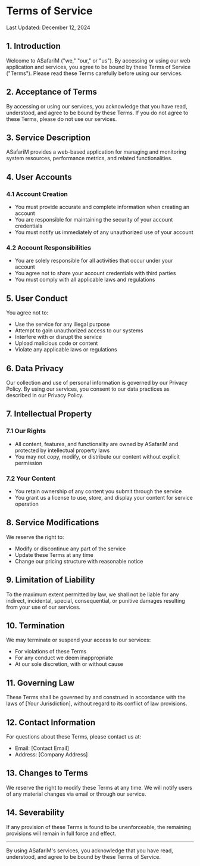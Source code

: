 # Terms of Service

Last Updated: December 12, 2024

## 1. Introduction

Welcome to ASafariM ("we," "our," or "us"). By accessing or using our web application and services, you agree to be bound by these Terms of Service ("Terms"). Please read these Terms carefully before using our services.

## 2. Acceptance of Terms

By accessing or using our services, you acknowledge that you have read, understood, and agree to be bound by these Terms. If you do not agree to these Terms, please do not use our services.

## 3. Service Description

ASafariM provides a web-based application for managing and monitoring system resources, performance metrics, and related functionalities.

## 4. User Accounts

### 4.1 Account Creation
- You must provide accurate and complete information when creating an account
- You are responsible for maintaining the security of your account credentials
- You must notify us immediately of any unauthorized use of your account

### 4.2 Account Responsibilities
- You are solely responsible for all activities that occur under your account
- You agree not to share your account credentials with third parties
- You must comply with all applicable laws and regulations

## 5. User Conduct

You agree not to:
- Use the service for any illegal purpose
- Attempt to gain unauthorized access to our systems
- Interfere with or disrupt the service
- Upload malicious code or content
- Violate any applicable laws or regulations

## 6. Data Privacy

Our collection and use of personal information is governed by our Privacy Policy. By using our services, you consent to our data practices as described in our Privacy Policy.

## 7. Intellectual Property

### 7.1 Our Rights
- All content, features, and functionality are owned by ASafariM and protected by intellectual property laws
- You may not copy, modify, or distribute our content without explicit permission

### 7.2 Your Content
- You retain ownership of any content you submit through the service
- You grant us a license to use, store, and display your content for service operation

## 8. Service Modifications

We reserve the right to:
- Modify or discontinue any part of the service
- Update these Terms at any time
- Change our pricing structure with reasonable notice

## 9. Limitation of Liability

To the maximum extent permitted by law, we shall not be liable for any indirect, incidental, special, consequential, or punitive damages resulting from your use of our services.

## 10. Termination

We may terminate or suspend your access to our services:
- For violations of these Terms
- For any conduct we deem inappropriate
- At our sole discretion, with or without cause

## 11. Governing Law

These Terms shall be governed by and construed in accordance with the laws of [Your Jurisdiction], without regard to its conflict of law provisions.

## 12. Contact Information

For questions about these Terms, please contact us at:
- Email: [Contact Email]
- Address: [Company Address]

## 13. Changes to Terms

We reserve the right to modify these Terms at any time. We will notify users of any material changes via email or through our service.

## 14. Severability

If any provision of these Terms is found to be unenforceable, the remaining provisions will remain in full force and effect.

---

By using ASafariM's services, you acknowledge that you have read, understood, and agree to be bound by these Terms of Service.
